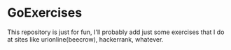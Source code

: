 # GoExercises

This repository is just for fun, I'll probably add just some exercises that I do at sites like urionline(beecrow), hackerrank, whatever.
